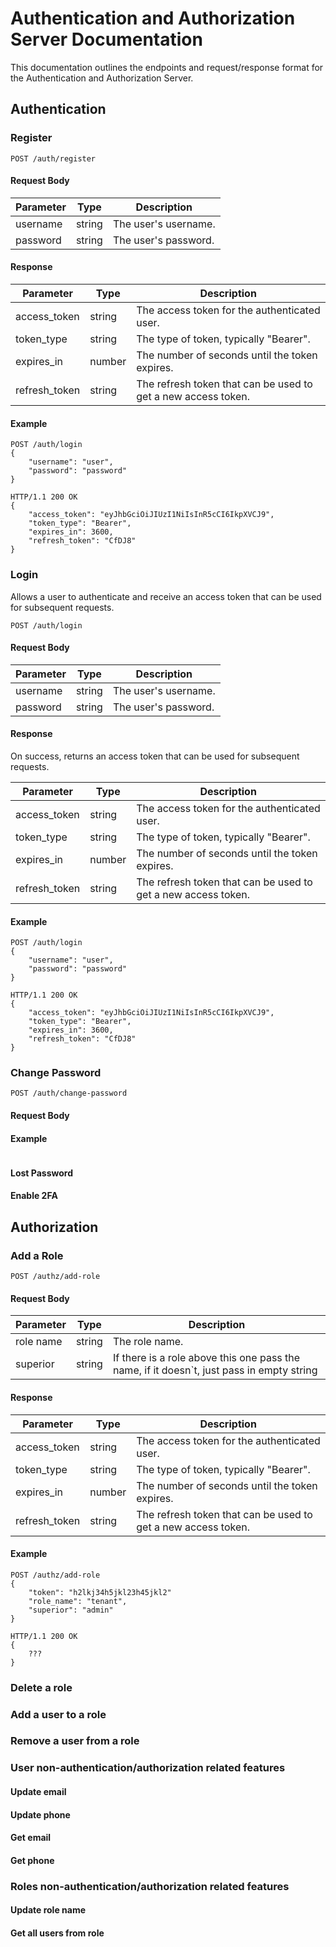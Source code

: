 # Authentication and Authorization Server Documentation

This documentation outlines the endpoints and request/response format for the Authentication and Authorization Server.

## Authentication

### Register

```
POST /auth/register
```

#### Request Body

| Parameter | Type   | Description         |
| --------- | ------ | ------------------- |
| username  | string | The user's username. |
| password  | string | The user's password. |

#### Response

| Parameter     | Type   | Description                                      |
| ------------- | ------ | ------------------------------------------------ |
| access_token  | string | The access token for the authenticated user.     |
| token_type    | string | The type of token, typically "Bearer".           |
| expires_in    | number | The number of seconds until the token expires.   |
| refresh_token | string | The refresh token that can be used to get a new access token. |

#### Example

```
POST /auth/login
{
    "username": "user",
    "password": "password"
}

HTTP/1.1 200 OK
{
    "access_token": "eyJhbGciOiJIUzI1NiIsInR5cCI6IkpXVCJ9",
    "token_type": "Bearer",
    "expires_in": 3600,
    "refresh_token": "CfDJ8"
}
```

### Login

Allows a user to authenticate and receive an access token that can be used for subsequent requests.

```
POST /auth/login
```

#### Request Body

| Parameter | Type   | Description         |
| --------- | ------ | ------------------- |
| username  | string | The user's username. |
| password  | string | The user's password. |

#### Response

On success, returns an access token that can be used for subsequent requests.

| Parameter     | Type   | Description                                      |
| ------------- | ------ | ------------------------------------------------ |
| access_token  | string | The access token for the authenticated user.     |
| token_type    | string | The type of token, typically "Bearer".           |
| expires_in    | number | The number of seconds until the token expires.   |
| refresh_token | string | The refresh token that can be used to get a new access token. |

#### Example

```
POST /auth/login
{
    "username": "user",
    "password": "password"
}

HTTP/1.1 200 OK
{
    "access_token": "eyJhbGciOiJIUzI1NiIsInR5cCI6IkpXVCJ9",
    "token_type": "Bearer",
    "expires_in": 3600,
    "refresh_token": "CfDJ8"
}
```

### Change Password

```
POST /auth/change-password
```

#### Request Body



#### Example

```

```

#### Lost Password
#### Enable 2FA

## Authorization

### Add a Role
```
POST /authz/add-role
```

#### Request Body

| Parameter | Type   | Description                                                                               |
|-----------| ------ |-------------------------------------------------------------------------------------------|
| role name | string | The role name.                                                                            |
| superior  | string | If there is a role above this one pass the name, if it doesn`t, just pass in empty string |

#### Response

| Parameter     | Type   | Description                                      |
| ------------- | ------ | ------------------------------------------------ |
| access_token  | string | The access token for the authenticated user.     |
| token_type    | string | The type of token, typically "Bearer".           |
| expires_in    | number | The number of seconds until the token expires.   |
| refresh_token | string | The refresh token that can be used to get a new access token. |

#### Example

```
POST /authz/add-role
{
    "token": "h2lkj34h5jkl23h45jkl2"
    "role_name": "tenant",
    "superior": "admin"
}

HTTP/1.1 200 OK
{
    ???
}
```
### Delete a role
### Add a user to a role
### Remove a user from a role


### User non-authentication/authorization related features

#### Update email
#### Update phone
#### Get email
#### Get phone

### Roles non-authentication/authorization related features

#### Update role name
#### Get all users from role